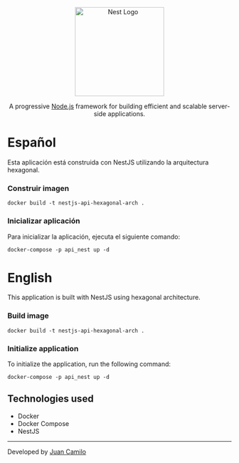 <p align="center">
  <a href="http://nestjs.com/" target="blank"><img src="https://nestjs.com/img/logo-small.svg" width="200" alt="Nest Logo" /></a>
</p>

[circleci-image]: https://img.shields.io/circleci/build/github/nestjs/nest/master?token=abc123def456
[circleci-url]: https://circleci.com/gh/nestjs/nest

  <p align="center">A progressive <a href="http://nodejs.org" target="_blank">Node.js</a> framework for building efficient and scalable server-side applications.</p>
    <p align="center">

# Español

Esta aplicación está construida con NestJS utilizando la arquitectura hexagonal.

### Construir imagen

```
docker build -t nestjs-api-hexagonal-arch .
```

### Inicializar aplicación

Para inicializar la aplicación, ejecuta el siguiente comando:

```
docker-compose -p api_nest up -d
```

# English

This application is built with NestJS using hexagonal architecture.

### Build image

```
docker build -t nestjs-api-hexagonal-arch .
```

### Initialize application

To initialize the application, run the following command:

```
docker-compose -p api_nest up -d
```

## Technologies used

- Docker
- Docker Compose
- NestJS

---

Developed by [Juan Camilo](https://github.com/camilo-cpp)
